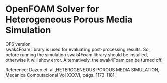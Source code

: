 # OpenFOAM Solver for Heterogeneous Porous Media Simulation 
OF6 version \
swak4Foam library is used for evaluating post-processing results. So, before running the simulation swak4Foam library should be installed, otherwise it will show error. Alternatively, the swak4Foam can be turned off. 

Reference: Dazeo et. al.,HETEROGENEOUS POROUS MEDIA SIMULATION, Mecánica Computacional Vol XXXVI, págs. 1173-1181.
